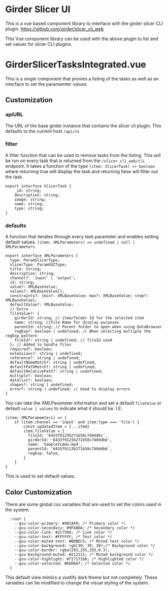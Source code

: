 # Girder Slicer UI

This is a vue based component library to interface with the girder slicer CLI plugin. 
https://github.com/girder/slicer_cli_web

This Vue component library can be used with the above plugin to list and set values for slicer CLI plugins.

# GirderSlicerTasksIntegrated.vue

This is a single component that provies a listing of the tasks as well as an interface to set the paramemter values.

## Customization

### apiURL
The URL of the base girder instance that contains the slicer cli plugin.  This defaults to the current host `/api/v1`

### filter
A filter function that can be used to remove tasks from the listing.  This will be run on every task that is returned from the `/slicer_cli_web/cli` endpoint.  It takes a function of the type `(item: SlicerTask) => boolean` where returning true will display the task and returning false will filter out the task.

```
export interface SlicerTask {
    _id: string;
    description: string;
    image: string;
    name: string;
    type: string;
}
```

### defaults

A function that iterates through every task parameter and enables setting default values.
`(item: XMLParameters) => undefined | null | XMLParameters`
```
export interface XMLParameters {
  type: ParamSlicerType;
  slicerType: ParamGUIType;
  title: string;
  description: string;
  channel?: 'input' | 'output';
  id: string;
  value?: XMLBaseValue;
  values?: XMLBaseValue[];
  constraints?: {min?: XMLBaseValue; max?: XMLBaseValue; step?: XMLBaseValue};
  defaultValue?: XMLBaseValue;
  // Extra
  fileValue?: {
    girderId: string; // item/folder Id for the selected item
    name: string; //File Name for display purposes
    parentId: string; // Parent folder to open when using DataBrowser
    regExp?: boolean | undefined; // When selecting multiple the regExp pattern
    fileId?: string | undefined; // fileId used
  }; // Added to handle files
  required?: boolean;
  extensions?: string | undefined;
  reference?: string | undefined;
  defaultNameMatch?: string | undefined;
  defaultPathMatch?: string | undefined;
  defaultRelativePath?: string | undefined;
  multiple?: boolean;
  datalist?: boolean;
  shapes?: string | undefined;
  error?: string | undefined; // Used to display errors
}
```
You can take the XMLParameter information and set a default `fileValue` or default  `value | values` to indicate what it should be.
I.E:
```
(item: XMLParamemters) => {
    if (item.channel == 'input' and item.type === 'file') {
        const updatedItem = {...item}
        item.fileValue = {
          fileId: '6433f9123b271b58c749ddbc',
          girderId: '6433f9123b271b58c749ddbb',
          name: 'SampleVideo.mp4',
          parentId: '6433f9113b271b58c749ddb6',
          regExp: false,
        }
    }
}
```
This is used to set default values.

## Color Customization

There are some global css variables that are used to set the colors used in the system:
```
  :root {
    --gsu-color-primary: #90CAF9; /* Primary color */
    --gsu-color-secondary: #9FA8DA; /* Secondary color */
    --gsu-color-link: #2c7596; /* Link color */
    --gsu-color-text: #FFFFFF; /* Text color */
    --gsu-color-muted-text: #B0BEC5; /* Muted text color */
    --gsu-color-background: rgb(39, 39, 39);/* Background color */
    --gsu-color-border: rgba(255,255,255,0.3);
    --gsu-background-muted: #212121; /* Muted background color */
    --gsu-color-highlight: #717171bb; /* Highlighted color */
    --gsu-color-selected: #A5D6A7; /* Selected color */
  }
```
This default view mimics a vuetify dark theme but not completely.
These variables can be modified to change the visual styling of the system.
